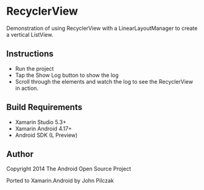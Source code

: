 RecyclerView
==============

Demonstration of using RecyclerView with a LinearLayoutManager to create a vertical ListView.

Instructions
------------

* Run the project
* Tap the Show Log button to show the log
* Scroll through the elements and watch the log to see the RecyclerView in action.

Build Requirements
------------------
* Xamarin Studio 5.3+
* Xamarin Android 4.17+
* Android SDK (L Preview)

Author
------ 
Copyright 2014 The Android Open Source Project

Ported to Xamarin.Android by John Pilczak
